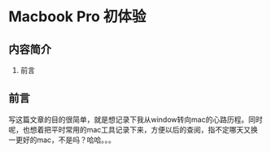 # Macbook Pro 初体验

## 内容简介

1. 前言



## 前言

写这篇文章的目的很简单，就是想记录下我从window转向mac的心路历程。同时呢，也想着把平时常用的mac工具记录下来，方便以后的查阅，指不定哪天又换一更好的mac，不是吗？哈哈。。。

